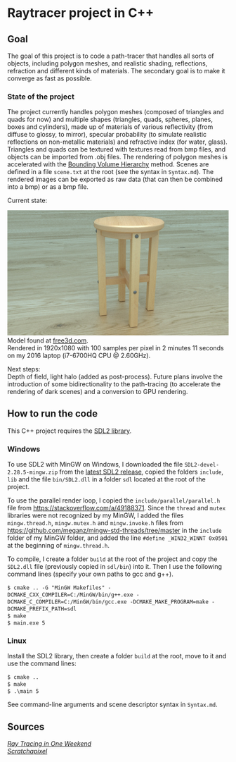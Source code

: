 # Raytracer project in C++

## Goal

The goal of this project is to code a path-tracer that handles all sorts of objects, including polygon meshes, and realistic shading, reflections, refraction and different kinds of materials. The secondary goal is to make it converge as fast as possible.

### State of the project

The project currently handles polygon meshes (composed of triangles and quads for now) and multiple shapes (triangles, quads, spheres, planes, boxes and cylinders), made up of materials of various reflectivity (from diffuse to glossy, to mirror), specular probability (to simulate realistic reflections on non-metallic materials) and refractive index (for water, glass). Triangles and quads can be textured with textures read from bmp files, and objects can be imported from .obj files. The rendering of polygon meshes is accelerated with the [Bounding Volume Hierarchy](https://en.wikipedia.org/wiki/Bounding_volume_hierarchy) method. Scenes are defined in a file ```scene.txt``` at the root (see the syntax in ```Syntax.md```). The rendered images can be exported as raw data (that can then be combined into a bmp) or as a bmp file.

Current state:

![Screen](pictures/stool_HD.jpg)
Model found at [free3d.com](https://free3d.com/fr/3d-model/wood-stool-303532.html).  
Rendered in 1920x1080 with 100 samples per pixel in 2 minutes 11 seconds on my 2016 laptop (i7-6700HQ CPU @ 2.60GHz).  

Next steps:  
Depth of field, light halo (added as post-process). Future plans involve the introduction of some bidirectionality to the path-tracing (to accelerate the rendering of dark scenes) and a conversion to GPU rendering.


## How to run the code

This C++ project requires the [SDL2 library](https://www.libsdl.org/). 

### Windows
To use SDL2 with MinGW on Windows, I downloaded the file ```SDL2-devel-2.28.5-mingw.zip``` from the [latest SDL2 release](https://github.com/libsdl-org/SDL/releases/tag/release-2.28.5), copied the folders ```include```, ```lib``` and the file ```bin/SDL2.dll``` in a folder ```sdl``` located at the root of the project.

To use the parallel render loop, I copied the ```include/parallel/parallel.h``` file from https://stackoverflow.com/a/49188371. Since the ```thread``` and ```mutex``` libraries were not recognized by my MinGW, I added the files ```mingw.thread.h```, ```mingw.mutex.h``` and ```mingw.invoke.h``` files from https://github.com/meganz/mingw-std-threads/tree/master in the ```include``` folder of my MinGW folder, and added the line ```#define _WIN32_WINNT 0x0501``` at the beginning of ```mingw.thread.h```.

To compile, I create a folder ```build``` at the root of the project and copy the ```SDL2.dll``` file (previously copied in ```sdl/bin```) into it. Then I use the following command lines (specify your own paths to gcc and g++). 
```
$ cmake .. -G "MinGW Makefiles" -DCMAKE_CXX_COMPILER=C:/MinGW/bin/g++.exe -DCMAKE_C_COMPILER=C:/MinGW/bin/gcc.exe -DCMAKE_MAKE_PROGRAM=make -DCMAKE_PREFIX_PATH=sdl  
$ make  
$ main.exe 5
```

### Linux
 
Install the SDL2 library, then create a folder ```build``` at the root, move to it and use the command lines:  
``````
$ cmake ..
$ make
$ .\main 5
``````

See command-line arguments and scene descriptor syntax in ``Syntax.md``.  

## Sources

[_Ray Tracing in One Weekend_](https://raytracing.github.io/books/RayTracingInOneWeekend.html)  
[_Scratchapixel_](https://www.scratchapixel.com)